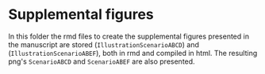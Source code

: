 Supplemental figures
===
In this folder the rmd files to create the supplemental figures presented in the manuscript are stored (`IllustrationScenarioABCD`) and (`IllustrationScenarioABEF`), both in rmd and compiled in html. The resulting png's `ScenarioABCD` and `ScenarioABEF` are also presented. 

